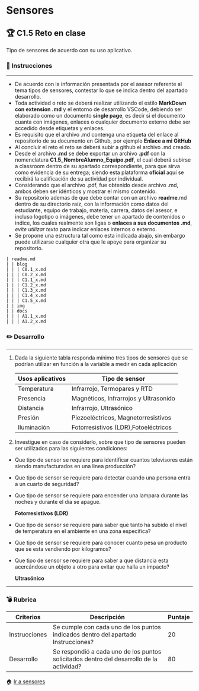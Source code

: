 # Sensores

## :trophy: C1.5 Reto en clase

Tipo de sensores de acuerdo con su uso aplicativo.

### :blue_book: Instrucciones

___

- De acuerdo con la información presentada por el asesor referente al tema tipos de 
sensores, contestar lo que se indica dentro del apartado desarrollo.
- Toda actividad o reto se deberá realizar utilizando el estilo **MarkDown con 
extension .md** y el entorno de desarrollo VSCode, debiendo ser elaborado como un 
documento **single page**, es decir si el documento cuanta con imágenes, enlaces o 
cualquier documento externo debe ser accedido desde etiquetas y enlaces.
- Es requisito que el archivo .md contenga una etiqueta del enlace al repositorio 
de su documento en Github, por ejemplo **Enlace a mi GitHub**
- Al concluir el reto el reto se deberá subir a github el archivo .md creado.
- Desde el archivo **.md** se debe exportar un archivo **.pdf** con la nomenclatura 
**C1.5_NombreAlumno_Equipo.pdf**, el cual deberá subirse a classroom dentro de su 
apartado correspondiente, para que sirva como evidencia de su entrega; siendo esta 
plataforma **oficial** aquí se recibirá la calificación de su actividad por 
individual.
- Considerando que el archivo .pdf, fue obtenido desde archivo .md, ambos deben ser 
idénticos y mostrar el mismo contenido.
- Su repositorio ademas de que debe contar con un archivo **readme**.md dentro de 
su directorio raíz, con la información como datos del estudiante, equipo de 
trabajo, materia, carrera, datos del asesor, e incluso logotipo o imágenes, debe 
tener un apartado de contenidos o indice, los cuales realmente son ligas o 
**enlaces a sus documentos .md**, _evite utilizar texto_ para indicar enlaces 
internos o externo.
- Se propone una estructura tal como esta indicada abajo, sin embargo puede 
utilizarse cualquier otra que le apoye para organizar su repositorio.  
``` 
| readme.md
| | blog
| | | C0.1_x.md
| | | C0.2_x.md
| | | C1.1_x.md
| | | C1.2_x.md
| | | C1.3_x.md
| | | C1.4_x.md
| | | C1.5_x.md
| | img
| | docs
| | | A1.1_x.md
| | | A1.2_x.md
```

### :pencil2: Desarrollo
___

1. Dada la siguiente tabla responda mínimo tres tipos de sensores que se podrían utilizar en función a la variable a medir en cada aplicación

    Usos aplicativos | Tipo de sensor |
    ---------|----------|
    Temperatura |Infrarrojo, Termopares y RTD|
    Presencia |Magnéticos, Infrarrojos y Ultrasonido |
    Distancia |Infrarrojo, Ultrasónico  |
    Presión |Piezoeléctricos, Magnetorresistivos |
    Iluminación |Fotorresistivos (LDR),Fotoeléctricos |

2. Investigue en caso de considerlo, sobre que tipo de sensores pueden ser utilizados para las siguientes condiciones:

  - Que tipo de sensor se requiere para identificar cuantos televisores están siendo manufacturados en una linea producción?
  
  - Que tipo de sensor se requiere para  detectar cuando una persona entra a un cuarto de seguridad?
  
  - Que tipo de sensor se requiere para  encender una lampara durante las noches y durante el dia se apague.
  
     **Fotorresistivos (LDR)**
  - Que tipo de sensor se requiere para saber que tanto ha subido el nivel de temperatura en el ambiente en una zona especifica?
  
  - Que tipo de sensor se requiere para conocer cuanto pesa un producto que se esta vendiendo por kilogramos?
  
  - Que tipo de sensor se requiere para saber a que distancia esta acercándose un objeto a otro para evitar que halla un impacto?
  
    **Ultrasónico**

___

### :bomb: Rubrica

| Criterios     | Descripción                                                                                  | Puntaje |
| ------------- | -------------------------------------------------------------------------------------------- | ------- |
| Instrucciones | Se cumple con cada uno de los puntos indicados dentro del apartado Instrucciones?            | 20 |
| Desarrollo    | Se respondió a cada uno de los puntos solicitados dentro del desarrollo de la actividad?     | 80      |

:house: [Ir a sensores](https://github.com/vanessamRodriguez/Sistemas_Programables)